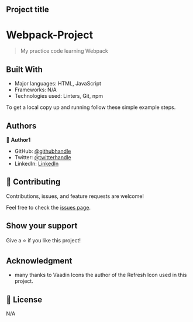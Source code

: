 ## Project title
# Webpack-Project
> My practice code learning Webpack


## Built With

- Major languages: HTML, JavaScript
- Frameworks: N/A
- Technologies used: Linters, Git, npm


To get a local copy up and running follow these simple example steps.


## Authors

👤 **Author1**
- GitHub: [@githubhandle](https://github.com/Mukumbuta)
- Twitter: [@twitterhandle](https://twitter.com/Mukumbuta8)
- LinkedIn: [LinkedIn](https://linkedin.com/in/mukumbuta)


## 🤝 Contributing

Contributions, issues, and feature requests are welcome!

Feel free to check the [issues page](../../issues/).


## Show your support

Give a ⭐️ if you like this project!


## Acknowledgment
- many thanks to Vaadin Icons the author of the Refresh Icon used in this project.


## 📝 License

N/A
